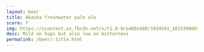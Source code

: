 ```yaml
---
layout: beer
title: Akasha freshwater pale ale
score: 7
img: https://scontent.xx.fbcdn.net/v/t1.0-0/p480x480/1934561_10153966658683745_1961182541822640883_n.jpg?oh=b6f7f83a51bb53a5a3f5a32661807307&oe=5919B8D2
desc: Mild on hops but also low on bitterness
permalink: /beer/:title.html
---
```

